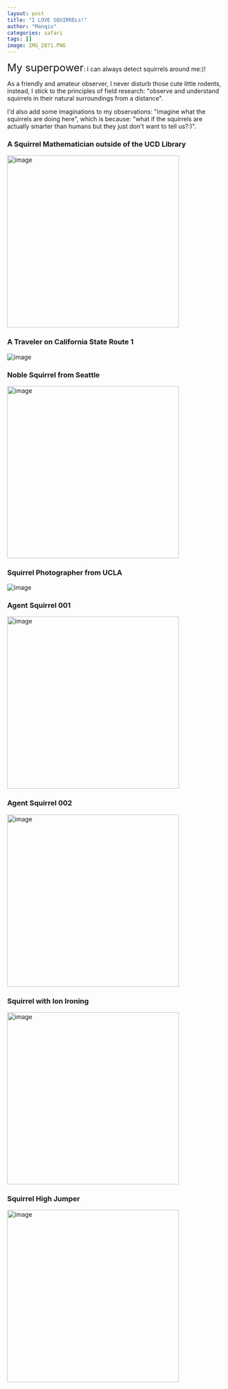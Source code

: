 ```yaml
---
layout: post
title: "I LOVE SQUIRRELs!"
author: "Manqiu"
categories: safari
tags: []
image: IMG_2871.PNG
---
```


<span style="font-size:24px;">My superpower</span>: I can always detect squirrels around me:)! 

As a friendly and amateur observer, I never disturb those cute little rodents, instead, I stick to the principles of field research: "observe and understand squirrels in their natural surroundings from a distance". 

I'd also add some imaginations to my observations: "imagine what the squirrels are doing here", which is because: "what if the squirrels are actually smarter than humans but they just don't want to tell us?:)".


### A Squirrel Mathematician outside of the UCD Library

<!-- ![image](/photo/assets/img/sq0.PNG) -->


<img src="/photo/assets/img/sq0.PNG" alt="image" width="400px">

### A Traveler on California State Route 1

![image](/photo/assets/img/sq1.PNG)

### Noble Squirrel from Seattle

<!-- ![image](/photo/assets/img/sq2.PNG) -->


<img src="/photo/assets/img/sq2.PNG" alt="image" width="400px">


### Squirrel Photographer from UCLA

![image](/photo/assets/img/sq3.PNG)


### Agent Squirrel 001

<!-- ![image](/photo/assets/img/sq4.jpeg) -->

<img src="/photo/assets/img/sq4.jpeg" alt="image" width="400px">

### Agent Squirrel 002

<!-- ![image](/photo/assets/img/sq5.jpeg) -->

<img src="/photo/assets/img/sq5.jpeg" alt="image" width="400px">


### Squirrel with Ion Ironing

<!-- ![image](/photo/assets/img/sq6.PNG) -->

<img src="/photo/assets/img/sq6.PNG" alt="image" width="400px">

### Squirrel High Jumper

<!-- ![image](/photo/assets/img/sq7.PNG) -->

<img src="/photo/assets/img/sq7.PNG" alt="image" width="400px">







